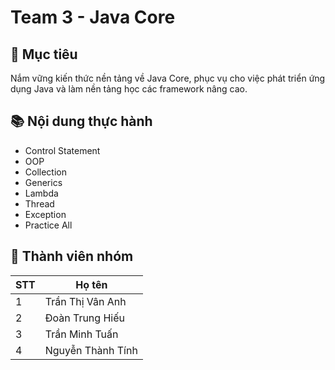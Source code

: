 # Team 3 - Java Core

## 🎯 Mục tiêu
Nắm vững kiến thức nền tảng về Java Core, phục vụ cho việc phát triển ứng dụng Java và làm nền tảng học các framework nâng cao.

## 📚 Nội dung thực hành
- Control Statement
- OOP
- Collection
- Generics
- Lambda 
- Thread
- Exception
- Practice All

## 👥 Thành viên nhóm

| STT | Họ tên              |
|-----|---------------------|
| 1   | Trần Thị Vân Anh    |
| 2   | Đoàn Trung Hiếu     |
| 3   | Trần Minh Tuấn      |
| 4   | Nguyễn Thành Tính   |
